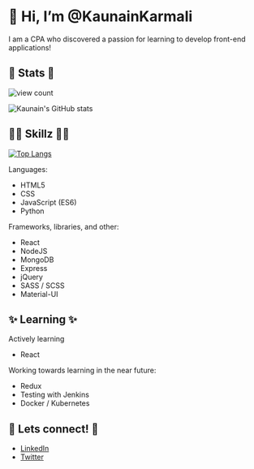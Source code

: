 # 👋 Hi, I’m @KaunainKarmali

I am a CPA who discovered a passion for learning to develop front-end applications!

## 🦁 Stats 🦁

![view count](https://komarev.com/ghpvc/?username=KaunainKarmali&color=blue)

![Kaunain's GitHub stats](https://github-readme-stats.vercel.app/api?username=KaunainKarmali&count_private=true&theme=prussian)

## 🤹‍♂️ Skillz 🤹‍♂️

[![Top Langs](https://github-readme-stats.vercel.app/api/top-langs/?username=KaunainKarmali&theme=prussian&layout=compact)](https://github.com/KaunainKarmali/github-readme-stats)

Languages:
- HTML5
- CSS
- JavaScript (ES6)
- Python

Frameworks, libraries, and other:
- React
- NodeJS
- MongoDB
- Express
- jQuery
- SASS / SCSS
- Material-UI

## ✨ Learning ✨

Actively learning
- React

Working towards learning in the near future:
- Redux
- Testing with Jenkins
- Docker / Kubernetes

## 👊 Lets connect! 👊
- [LinkedIn](www.linkedin.com/in/kaunainkarmali)
- [Twitter](https://twitter.com/KaunainKarmali)
